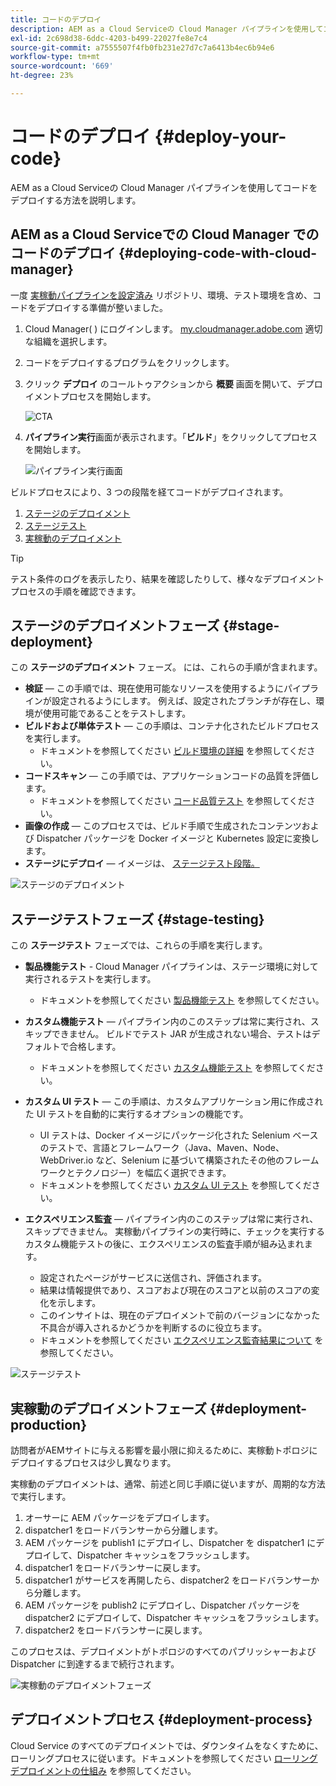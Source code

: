 ```yaml
---
title: コードのデプロイ
description: AEM as a Cloud Serviceの Cloud Manager パイプラインを使用してコードをデプロイする方法を説明します。
exl-id: 2c698d38-6ddc-4203-b499-22027fe8e7c4
source-git-commit: a7555507f4fb0fb231e27d7c7a6413b4ec6b94e6
workflow-type: tm+mt
source-wordcount: '669'
ht-degree: 23%

---
```



# コードのデプロイ {#deploy-your-code}

AEM as a Cloud Serviceの Cloud Manager パイプラインを使用してコードをデプロイする方法を説明します。

## AEM as a Cloud Serviceでの Cloud Manager でのコードのデプロイ {#deploying-code-with-cloud-manager}

一度 [実稼動パイプラインを設定済み](/help/implementing/cloud-manager/configuring-pipelines/configuring-production-pipelines.md) リポジトリ、環境、テスト環境を含め、コードをデプロイする準備が整いました。

1. Cloud Manager( ) にログインします。 [my.cloudmanager.adobe.com](https://my.cloudmanager.adobe.com/) 適切な組織を選択します。

1. コードをデプロイするプログラムをクリックします。

1. クリック **デプロイ** のコールトゥアクションから **概要** 画面を開いて、デプロイメントプロセスを開始します。

   ![CTA](assets/deploy-code1.png)

1. **パイプライン実行**&#x200B;画面が表示されます。「**ビルド**」をクリックしてプロセスを開始します。

   ![パイプライン実行画面](assets/deploy-code2.png)

ビルドプロセスにより、3 つの段階を経てコードがデプロイされます。

1. [ステージのデプロイメント](#stage-deployment)
1. [ステージテスト](#stage-testing)
1. [実稼動のデプロイメント](#production-deployment)

>[!TIP]
>
>テスト条件のログを表示したり、結果を確認したりして、様々なデプロイメントプロセスの手順を確認できます。

## ステージのデプロイメントフェーズ {#stage-deployment}

この **ステージのデプロイメント** フェーズ。 には、これらの手順が含まれます。

* **検証**   — この手順では、現在使用可能なリソースを使用するようにパイプラインが設定されるようにします。 例えば、設定されたブランチが存在し、環境が使用可能であることをテストします。
* **ビルドおよび単体テスト**  — この手順は、コンテナ化されたビルドプロセスを実行します。
   * ドキュメントを参照してください [ビルド環境の詳細](/help/implementing/cloud-manager/getting-access-to-aem-in-cloud/build-environment-details.md) を参照してください。
* **コードスキャン**  — この手順では、アプリケーションコードの品質を評価します。
   * ドキュメントを参照してください [コード品質テスト](/help/implementing/cloud-manager/code-quality-testing.md) を参照してください。
* **画像の作成**  — このプロセスでは、ビルド手順で生成されたコンテンツおよび Dispatcher パッケージを Docker イメージと Kubernetes 設定に変換します。
* **ステージにデプロイ**  — イメージは、 [ステージテスト段階。](#stage-testing)

![ステージのデプロイメント](assets/stage-deployment.png)

## ステージテストフェーズ {#stage-testing}

この **ステージテスト** フェーズでは、これらの手順を実行します。

* **製品機能テスト** - Cloud Manager パイプラインは、ステージ環境に対して実行されるテストを実行します。
   * ドキュメントを参照してください [製品機能テスト](/help/implementing/cloud-manager/functional-testing.md#product-functional-testing) を参照してください。

* **カスタム機能テスト**  — パイプライン内のこのステップは常に実行され、スキップできません。 ビルドでテスト JAR が生成されない場合、テストはデフォルトで合格します。
   * ドキュメントを参照してください [カスタム機能テスト](/help/implementing/cloud-manager/functional-testing.md#custom-functional-testing) を参照してください。

* **カスタム UI テスト**  — この手順は、カスタムアプリケーション用に作成された UI テストを自動的に実行するオプションの機能です。
   * UI テストは、Docker イメージにパッケージ化された Selenium ベースのテストで、言語とフレームワーク（Java、Maven、Node、WebDriver.io など、Selenium に基づいて構築されたその他のフレームワークとテクノロジー）を幅広く選択できます。
   * ドキュメントを参照してください [カスタム UI テスト](/help/implementing/cloud-manager/functional-testing.md#custom-ui-testing) を参照してください。

* **エクスペリエンス監査**  — パイプライン内のこのステップは常に実行され、スキップできません。 実稼動パイプラインの実行時に、チェックを実行するカスタム機能テストの後に、エクスペリエンスの監査手順が組み込まれます。
   * 設定されたページがサービスに送信され、評価されます。
   * 結果は情報提供であり、スコアおよび現在のスコアと以前のスコアの変化を示します。
   * このインサイトは、現在のデプロイメントで前のバージョンになかった不具合が導入されるかどうかを判断するのに役立ちます。
   * ドキュメントを参照してください [エクスペリエンス監査結果について](/help/implementing/cloud-manager/experience-audit-testing.md) を参照してください。

![ステージテスト](assets/stage-testing.png)

## 実稼動のデプロイメントフェーズ {#deployment-production}

訪問者がAEMサイトに与える影響を最小限に抑えるために、実稼動トポロジにデプロイするプロセスは少し異なります。

実稼動のデプロイメントは、通常、前述と同じ手順に従いますが、周期的な方法で実行します。

1. オーサーに AEM パッケージをデプロイします。
1. dispatcher1 をロードバランサーから分離します。
1. AEM パッケージを publish1 にデプロイし、Dispatcher を dispatcher1 にデプロイして、Dispatcher キャッシュをフラッシュします。
1. dispatcher1 をロードバランサーに戻します。
1. dispatcher1 がサービスを再開したら、dispatcher2 をロードバランサーから分離します。
1. AEM パッケージを publish2 にデプロイし、Dispatcher パッケージを dispatcher2 にデプロイして、Dispatcher キャッシュをフラッシュします。
1. dispatcher2 をロードバランサーに戻します。


このプロセスは、デプロイメントがトポロジのすべてのパブリッシャーおよび Dispatcher に到達するまで続行されます。

![実稼動のデプロイメントフェーズ](assets/production-deployment.png)

## デプロイメントプロセス {#deployment-process}

Cloud Service のすべてのデプロイメントでは、ダウンタイムをなくすために、ローリングプロセスに従います。ドキュメントを参照してください [ローリングデプロイメントの仕組み](/help/implementing/deploying/overview.md#how-rolling-deployments-work) を参照してください。